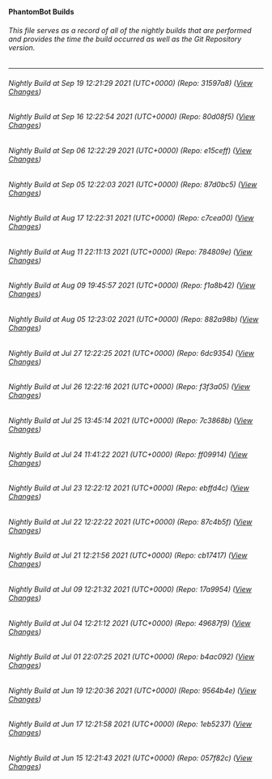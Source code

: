 **PhantomBot Builds**

###### This file serves as a record of all of the nightly builds that are performed and provides the time the build occurred as well as the Git Repository version.
-------------------------------------------------------------------------------------------------------------
###### Nightly Build at Sep 19 12:21:29 2021 (UTC+0000) (Repo: 31597a8) ([View Changes](https://github.com/PhantomBot/PhantomBot/compare/80d08f5...31597a8))
###### Nightly Build at Sep 16 12:22:54 2021 (UTC+0000) (Repo: 80d08f5) ([View Changes](https://github.com/PhantomBot/PhantomBot/compare/e15ceff...80d08f5))
###### Nightly Build at Sep 06 12:22:29 2021 (UTC+0000) (Repo: e15ceff) ([View Changes](https://github.com/PhantomBot/PhantomBot/compare/87d0bc5...e15ceff))
###### Nightly Build at Sep 05 12:22:03 2021 (UTC+0000) (Repo: 87d0bc5) ([View Changes](https://github.com/PhantomBot/PhantomBot/compare/c7cea00...87d0bc5))
###### Nightly Build at Aug 17 12:22:31 2021 (UTC+0000) (Repo: c7cea00) ([View Changes](https://github.com/PhantomBot/PhantomBot/compare/784809e...c7cea00))
###### Nightly Build at Aug 11 22:11:13 2021 (UTC+0000) (Repo: 784809e) ([View Changes](https://github.com/PhantomBot/PhantomBot/compare/f1a8b42...784809e))
###### Nightly Build at Aug 09 19:45:57 2021 (UTC+0000) (Repo: f1a8b42) ([View Changes](https://github.com/PhantomBot/PhantomBot/compare/882a98b...f1a8b42))
###### Nightly Build at Aug 05 12:23:02 2021 (UTC+0000) (Repo: 882a98b) ([View Changes](https://github.com/PhantomBot/PhantomBot/compare/6dc9354...882a98b))
###### Nightly Build at Jul 27 12:22:25 2021 (UTC+0000) (Repo: 6dc9354) ([View Changes](https://github.com/PhantomBot/PhantomBot/compare/f3f3a05...6dc9354))
###### Nightly Build at Jul 26 12:22:16 2021 (UTC+0000) (Repo: f3f3a05) ([View Changes](https://github.com/PhantomBot/PhantomBot/compare/7c3868b...f3f3a05))
###### Nightly Build at Jul 25 13:45:14 2021 (UTC+0000) (Repo: 7c3868b) ([View Changes](https://github.com/PhantomBot/PhantomBot/compare/ff09914...7c3868b))
###### Nightly Build at Jul 24 11:41:22 2021 (UTC+0000) (Repo: ff09914) ([View Changes](https://github.com/PhantomBot/PhantomBot/compare/ebffd4c...ff09914))
###### Nightly Build at Jul 23 12:22:12 2021 (UTC+0000) (Repo: ebffd4c) ([View Changes](https://github.com/PhantomBot/PhantomBot/compare/87c4b5f...ebffd4c))
###### Nightly Build at Jul 22 12:22:22 2021 (UTC+0000) (Repo: 87c4b5f) ([View Changes](https://github.com/PhantomBot/PhantomBot/compare/cb17417...87c4b5f))
###### Nightly Build at Jul 21 12:21:56 2021 (UTC+0000) (Repo: cb17417) ([View Changes](https://github.com/PhantomBot/PhantomBot/compare/17a9954...cb17417))
###### Nightly Build at Jul 09 12:21:32 2021 (UTC+0000) (Repo: 17a9954) ([View Changes](https://github.com/PhantomBot/PhantomBot/compare/49687f9...17a9954))
###### Nightly Build at Jul 04 12:21:12 2021 (UTC+0000) (Repo: 49687f9) ([View Changes](https://github.com/PhantomBot/PhantomBot/compare/b4ac092...49687f9))
###### Nightly Build at Jul 01 22:07:25 2021 (UTC+0000) (Repo: b4ac092) ([View Changes](https://github.com/PhantomBot/PhantomBot/compare/9564b4e...b4ac092))
###### Nightly Build at Jun 19 12:20:36 2021 (UTC+0000) (Repo: 9564b4e) ([View Changes](https://github.com/PhantomBot/PhantomBot/compare/1eb5237...9564b4e))
###### Nightly Build at Jun 17 12:21:58 2021 (UTC+0000) (Repo: 1eb5237) ([View Changes](https://github.com/PhantomBot/PhantomBot/compare/057f82c...1eb5237))
###### Nightly Build at Jun 15 12:21:43 2021 (UTC+0000) (Repo: 057f82c) ([View Changes](https://github.com/PhantomBot/PhantomBot/compare/50fe1ec...057f82c))
